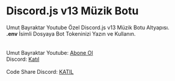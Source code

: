 # Discord.js v13 Müzik Botu
Umut Bayraktar Youtube Özel Discord.js v13 Müzik Botu Altyapısı.<br>
<b>.env</b> İsimli Dosyaya Bot Tokeninizi Yazın ve Kullanın.<br>
<br><br>
Umut Bayraktar Youtube: <a href="https://www.youtube.com/UmutBayraktarYT">Abone Ol</a><br>
Discord: <a href="https://discord.gg/58e5H4try3">Katıl</a>
<br><br>
Code Share Discord: <a href="https://discord.gg/6XGqdgE">KATIL</a>
